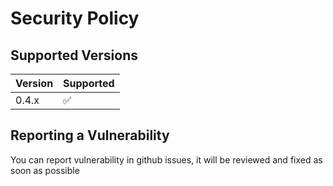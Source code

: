 # Security Policy

## Supported Versions

| Version | Supported          |
| ------- | ------------------ |
| 0.4.x  | :white_check_mark: |

## Reporting a Vulnerability

You can report vulnerability in github issues, it will be reviewed and fixed as soon as possible
